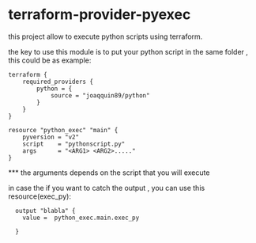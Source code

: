 # terraform-provider-pyexec

this project allow to execute python scripts using terraform.

the key to use this module is to put your python script in the same folder , this could be as example:

    terraform {
        required_providers {
            python = {
                source = "joaqquin89/python"
            }
        }
    }

	resource "python_exec" "main" {
        pyversion = "v2"
	    script    = "pythonscript.py"
	    args      = "<ARG1> <ARG2>....."
	}

*** the arguments depends on the script that you will execute

in case the if  you want to catch the output , you can use this resource(exec_py):

	  output "blabla" {
	    value =  python_exec.main.exec_py

	  }
